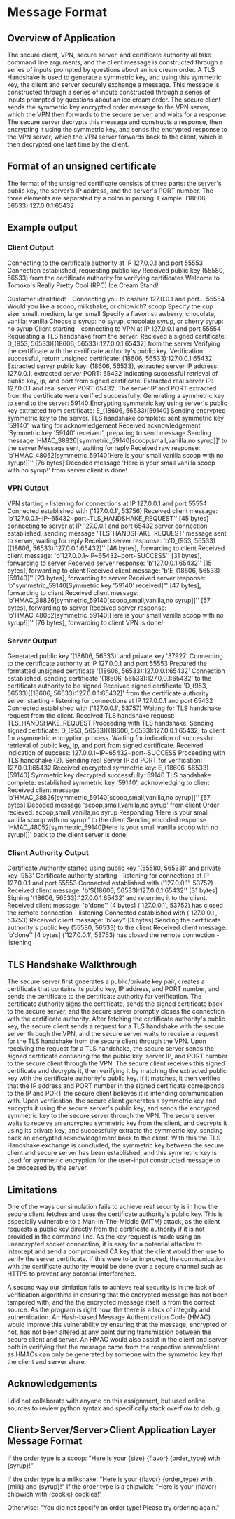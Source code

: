 # Message Format

## Overview of Application
The secure client, VPN, secure server, and certificate authority all take command line arguments, and the client message is constructed through a series of inputs prompted by questions about an ice cream order. A TLS Handshake is used to generate a symmetric key, and using this symmetric key, the client and server securely exchange a message. This message is constructed through a series of inputs constructed through a series of inputs prompted by questions about an ice cream order. The secure client sends the symmetric key encrypted order message to the VPN server, which the VPN then forwards to the secure server, and waits for a response. The secure server decrypts this message and constructs a response, then encrypting it using the symmetric key, and sends the encrypted response to the VPN server, which the VPN server forwards back to the client, which is then decrypted one last time by the client.

## Format of an unsigned certificate
The format of the unsigned certificate consists of three parts: the server's public key, the server's IP address, and the server's PORT number. The three elements are separated by a colon in parsing. Example: (18606, 56533):127.0.0.1:65432

## Example output
### Client Output
Connecting to the certificate authority at IP 127.0.0.1 and port 55553
Connection established, requesting public key
Received public key (55580, 56533) from the certificate authority for verifying certificates
Welcome to Tomoko's Really Pretty Cool (RPC) Ice Cream Stand!

Customer identified! - Connecting you to cashier 127.0.0.1 and port... 55554
Would you like a scoop, milkshake, or chipwich?
scoop
Specify the cup size: small, medium, large: 
small
Specify a flavor: strawberry, chocolate, vanilla: 
vanilla
Choose a syrup: no syrup, chocolate syrup, or cherry syrup: 
no syrup
Client starting - connecting to VPN at IP 127.0.0.1 and port 55554
Requesting a TLS handshake from the server.
Recieved a signed certificate: D_(953, 56533)[(18606, 56533):127.0.0.1:65432] from the server
Verifying the certificate with the certificate authority's public key.
Verification successful, return unsigned certificate: (18606, 56533):127.0.0.1:65432
Extracted server public key: (18606, 56533), extracted server IP address: 127.0.0.1, extracted server PORT: 65432
Indicating successful retrieval of public key, ip, and port from signed certificate.
Extracted real server IP: 127.0.0.1 and real server PORT 65432.
The server IP and PORT extracted from the certificate were verified successfully.
Generating a symmetric key to send to the server: 59140
Encrypting symmetric key using server's public key extracted from certificate: E_(18606, 56533)[59140]
Sending encrypted symmetric key to the server.
TLS handshake complete: sent symmetric key '59140', waiting for acknowledgement
Received acknowledgement 'Symmetric key '59140' received', preparing to send message
Sending message 'HMAC_38826[symmetric_59140[scoop,small,vanilla,no syrup]]' to the server
Message sent, waiting for reply
Received raw response: 'b'HMAC_48052[symmetric_59140[Here is your small vanilla scoop with no syrup!]]'' [76 bytes]
Decoded message 'Here is your small vanilla scoop with no syrup!' from server
client is done!

### VPN Output
VPN starting - listening for connections at IP 127.0.0.1 and port 55554
Connected established with ('127.0.0.1', 53756)
Received client message: 'b'127.0.0.1~IP~65432~port~TLS_HANDSHAKE_REQUEST'' [45 bytes]
connecting to server at IP 127.0.0.1 and port 65432
server connection established, sending message 'TLS_HANDSHAKE_REQUEST'
message sent to server, waiting for reply
Received server response: 'b'D_(953, 56533)[(18606, 56533):127.0.0.1:65432]'' [46 bytes], forwarding to client
Received client message: 'b'127.0.0.1~IP~65432~port~SUCCESS'' [31 bytes], forwarding to server
Received server response: 'b'127.0.0.1:65432'' [15 bytes], forwarding to client
Received client message: 'b'E_(18606, 56533)[59140]'' [23 bytes], forwarding to server
Received server response: 'b"symmetric_59140[Symmetric key '59140' received]"' [47 bytes], forwarding to client
Received client message: 'b'HMAC_38826[symmetric_59140[scoop,small,vanilla,no syrup]]'' [57 bytes], forwarding to server
Received server response: 'b'HMAC_48052[symmetric_59140[Here is your small vanilla scoop with no syrup!]]'' [76 bytes], forwarding to client
VPN is done!

### Server Output
Generated public key '(18606, 56533)' and private key '37927'
Connecting to the certificate authority at IP 127.0.0.1 and port 55553
Prepared the formatted unsigned certificate '(18606, 56533):127.0.0.1:65432'
Connection established, sending certificate '(18606, 56533):127.0.0.1:65432' to the certificate authority to be signed
Received signed certificate 'D_(953, 56533)[(18606, 56533):127.0.0.1:65432]' from the certificate authority
server starting - listening for connections at IP 127.0.0.1 and port 65432
Connected established with ('127.0.0.1', 53757)
Waiting for TLS handshake request from the client.
Received TLS handshake request: TLS_HANDSHAKE_REQUEST
Proceeding with TLS handshake.
Sending signed certificate: D_(953, 56533)[(18606, 56533):127.0.0.1:65432] to client for asymmetric encryption process.
Waiting for indication of successful retrieval of public key, ip, and port from signed certificate.
Received indication of success: 127.0.0.1~IP~65432~port~SUCCESS
Proceeding with TLS handshake (2).
Sending real Server IP ad PORT for verification: 127.0.0.1:65432
Received encrypted symmetric key: E_(18606, 56533)[59140]
Symmetric key decrypted successfully: 59140
TLS handshake complete: established symmetric key '59140', acknowledging to client
Received client message: 'b'HMAC_38826[symmetric_59140[scoop,small,vanilla,no syrup]]'' [57 bytes]
Decoded message 'scoop,small,vanilla,no syrup' from client
Order recieved: scoop,small,vanilla,no syrup
Responding 'Here is your small vanilla scoop with no syrup!' to the client
Sending encoded response 'HMAC_48052[symmetric_59140[Here is your small vanilla scoop with no syrup!]]' back to the client
server is done!

### Client Authority Output
Certificate Authority started using public key '(55580, 56533)' and private key '953'
Certificate authority starting - listening for connections at IP 127.0.0.1 and port 55553
Connected established with ('127.0.0.1', 53752)
Received client message: 'b'$(18606, 56533):127.0.0.1:65432'' [31 bytes]
Signing '(18606, 56533):127.0.0.1:65432' and returning it to the client.
Received client message: 'b'done'' [4 bytes]
('127.0.0.1', 53752) has closed the remote connection - listening 
Connected established with ('127.0.0.1', 53753)
Received client message: 'b'key'' [3 bytes]
Sending the certificate authority's public key (55580, 56533) to the client
Received client message: 'b'done'' [4 bytes]
('127.0.0.1', 53753) has closed the remote connection - listening 

## TLS Handshake Walkthrough 
The secure server first gneerates a public/private key pair, creates a certificate that contains its public key, IP address, and PORT number, and sends the certificate to the certificate authority for verification. The certificate authority signs the certificate, sends the signed certificate back to the secure server, and the secure server promptly closes the connection with the certificate authority. After fetching the certificate authority's public key, the secure client sends a request for a TLS handshake with the secure server through the VPN, and the secure server waits to receive a request for the TLS handshake from the secure client through the VPN. Upon receiving the request for a TLS handshake, the secure server sends the signed certificate contianing the the public key, server IP, and PORT number to the secure client through the VPN. The secure client receives this signed certificate and decrypts it, then verifying it by matching the extracted public key with the certificate authority's public key. If it matches, it then verifies that the IP address and PORT number in the signed certificate corresponds to the IP and PORT the secure client believes it is intending communication with. Upon verification, the secure client generates a symmetric key and encrypts it using the secure server's public key, and sends the encrypted symmetric key to the secure server through the VPN. The secure server waits to receive an encrypted symmetric key from the client, and decrypts it using its private key, and successfully extracts the symmetric key, sending back an encrypted acknowledgement back to the client. With this the TLS Handshake exchange is concluded, the symmetric key between the secure client and secure server has been established, and this symmetric key is used for symmetric encryption for the user-input constructed message to be processed by the server. 


## Limitations
One of the ways our simulation fails to achieve real security is in how the secure client fetches and uses the certificate authority's public key. This is especially vulnerable to a Man-In-The-Middle (MITM) attack, as the client requests a public key directly from the certificate authority if it is not provided in the command line. As the key request is made using an unencrypted socket connection, it is easy for a potential attacker to intercept and send a compromised CA key that the client would then use to verify the server certificate. If this were to be improved, the communication with the certificate authority would be done over a secure channel such as HTTPS to prevent any potential interference.

A second way our simlation fails to achieve real security is in the lack of verification algorithms in ensuring that the encrypted message has not been tampered with, and tha the encrypted message itself is from the correct source. As the program is right now, the there is a lack of integrity and authentication. An Hash-based Message Authentication Code (HMAC) would improve this vulnerability by ensuring that the message, encrypted or not, has not been altered at any point during transmission between the secure client and server. An HMAC would also assist in the client and server both in verifying that the message came from the respective server/client, as HMACs can only be generated by someone with the symmetric key that the client and server share.


## Acknowledgements
I did not collaborate with anyone on this assignment, but used online sources to review python syntax and specifically stack overflow to debug.

## Client>Server/Server>Client Application Layer Message Format

If the order type is a scoop:
"Here is your {size} {flavor} {order_type} with {syrup}!"

If the order type is a milkshake:
"Here is your {flavor} {order_type} with {milk} and {syrup}!"
If the order type is a chipwich:
"Here is your {flavor} chipwich with {cookie} cookies!"

Otherwise:
"You did not specify an order type! Please try ordering again."